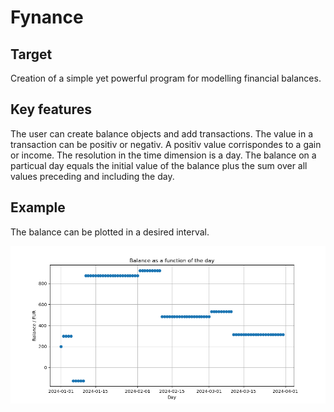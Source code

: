 # Fynance

## Target

Creation of a simple yet powerful program for modelling financial balances.

## Key features

The user can create balance objects and add transactions. The value in a transaction can be positiv or negativ. A positiv value corrispondes to a gain or income. The resolution in the time dimension is a day. The balance on a particual day equals the initial value of the balance plus the sum over all values preceding and including the day.

## Example

The balance can be plotted in a desired interval.

![screenshot](images/0000.png)